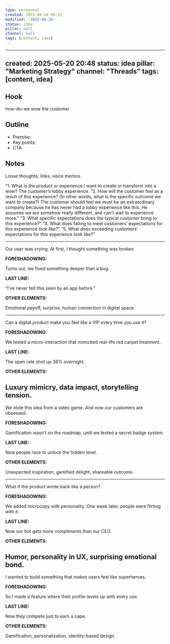```yaml
---
type: permanent
created: 2025-08-20 09:22
modified: '2025-08-20'
status: idea
pillar: null
channel: null
tags: [content, idea]
---
```

---
created: 2025-05-20 20:48
status: idea
pillar: "Marketing Strategy"
channel: "Threads"
tags: [content, idea]
---

## Hook  
how-do-we wow the customer

## Outline  
- Premise:  
- Key points:  
- CTA:  

## Notes  
Loose thoughts, links, voice memos.

“1. What is the product or experience I want to create or transform into a wow? The customer’s lobby experience.
“2. How will the customer feel as a result of this experience? (In other words, what is the specific outcome we want to create?) The customer should feel we must be an extraordinary company because he has never had a lobby experience like this. He assumes we are somehow really different, and can’t wait to experience more.”
“3. What specific expectations does the typical customer bring to this experience?”
“4. What does failing to meet customers’ expectations for this experience look like?”
“5. What does exceeding customers’ expectations for this experience look like?”

---
Our user was crying. At first, I thought something was broken.

**FORESHADOWING:**

Turns out, we fixed something deeper than a bug.

**LAST LINE:**

“I’ve never felt this seen by an app before.”

**OTHER ELEMENTS:**

Emotional payoff, surprise, human connection in digital space.

---

Can a digital product make you feel like a VIP every time you use it?

**FORESHADOWING:**

We tested a micro-interaction that mimicked real-life red carpet treatment.

**LAST LINE:**

The open rate shot up 38% overnight.

**OTHER ELEMENTS:**

Luxury mimicry, data impact, storytelling tension.
---

We stole this idea from a video game. And now our customers are obsessed.

**FORESHADOWING:**

Gamification wasn’t on the roadmap, until we tested a secret badge system.

**LAST LINE:**

Now people race to unlock the hidden level.

**OTHER ELEMENTS:**

Unexpected inspiration, gamified delight, shareable outcome.


---

What if the product wrote back like a person?

**FORESHADOWING:**

We added microcopy with personality. One week later, people were flirting with it.

**LAST LINE:**

Now our bot gets more compliments than our CEO.

**OTHER ELEMENTS:**

Humor, personality in UX, surprising emotional bond.
---

I wanted to build something that makes users feel like superheroes.

**FORESHADOWING:**

So I made a feature where their profile levels up with every use.

**LAST LINE:**

Now they compete just to earn a cape.

**OTHER ELEMENTS:**

Gamification, personalization, identity-based design.